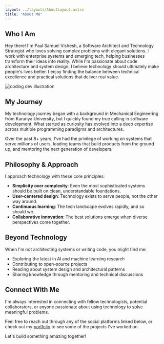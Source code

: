 ```yaml
---
layout: ../layouts/AboutLayout.astro
title: "About Me"
---
```


## Who I Am

Hey there! I'm Paul Samuel Vishesh, a Software Architect and Technology Strategist who loves solving complex problems with elegant solutions. I work with enterprise systems and emerging tech, helping businesses transform their ideas into reality. While I'm passionate about code architecture and system design, I believe technology should ultimately make people's lives better. I enjoy finding the balance between technical excellence and practical solutions that deliver real value.

<div>
  <img src="/dev.svg" class="sm:w-1/2 mx-auto" alt="coding dev illustration">
</div>

## My Journey

My technology journey began with a background in Mechanical Engineering from Karunya University, but I quickly found my true calling in software development. What started as curiosity has evolved into a deep expertise across multiple programming paradigms and architectures.

Over the past 8+ years, I've had the privilege of working on systems that serve millions of users, leading teams that build products from the ground up, and mentoring the next generation of developers.

## Philosophy & Approach

I approach technology with these core principles:

- **Simplicity over complexity**: Even the most sophisticated systems should be built on clean, understandable foundations.
- **User-centered design**: Technology exists to serve people, not the other way around.
- **Continuous learning**: The tech landscape evolves rapidly, and so should we.
- **Collaborative innovation**: The best solutions emerge when diverse perspectives come together.

## Beyond Technology

When I'm not architecting systems or writing code, you might find me:

- Exploring the latest in AI and machine learning research
- Contributing to open-source projects
- Reading about system design and architectural patterns
- Sharing knowledge through mentoring and technical discussions

## Connect With Me

I'm always interested in connecting with fellow technologists, potential collaborators, or anyone passionate about using technology to solve meaningful problems.

Feel free to reach out through any of the social platforms linked below, or check out my [portfolio](/portfolio) to see some of the projects I've worked on.

Let's build something amazing together!
